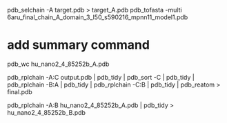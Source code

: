 pdb_selchain -A target.pdb > target_A.pdb
pdb_tofasta -multi 6aru_final_chain_A_domain_3_l50_s590216_mpnn11_model1.pdb

# add summary command

pdb_wc hu_nano2_4_85252b_A.pdb

pdb_rplchain -A:C output.pdb | pdb_tidy | pdb_sort -C | pdb_tidy | pdb_rplchain -B:A | pdb_tidy | pdb_rplchain -C:B | pdb_tidy | pdb_reatom > final.pdb

pdb_rplchain -A:B hu_nano2_4_85252b_A.pdb | pdb_tidy > hu_nano2_4_85252b_B.pdb
